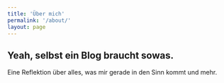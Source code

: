 ```yaml
---
title: 'Über mich'
permalink: '/about/'
layout: page
---
```


## Yeah, selbst ein Blog braucht sowas.

Eine Reflektion über alles, was mir gerade in den Sinn kommt und mehr.
